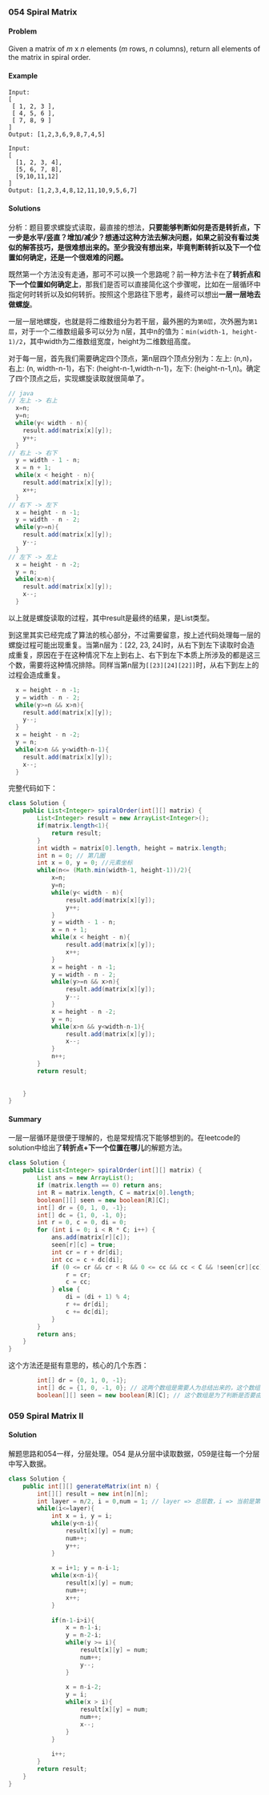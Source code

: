 ### 054 Spiral Matrix

#### Problem

Given a matrix of *m* x *n* elements (*m* rows, *n* columns), return all elements of the matrix in spiral order.

#### Example

```
Input:
[
 [ 1, 2, 3 ],
 [ 4, 5, 6 ],
 [ 7, 8, 9 ]
]
Output: [1,2,3,6,9,8,7,4,5]
```

```
Input:
[
  [1, 2, 3, 4],
  [5, 6, 7, 8],
  [9,10,11,12]
]
Output: [1,2,3,4,8,12,11,10,9,5,6,7]
```



#### Solutions

分析：题目要求螺旋式读取，最直接的想法，**只要能够判断如何是否是转折点，下一步是水平/竖直？增加/减少？想通过这种方法去解决问题，如果之前没有看过类似的解答技巧，是很难想出来的。至少我没有想出来，毕竟判断转折以及下一个位置如何确定，还是一个很艰难的问题。**

既然第一个方法没有走通，那可不可以换一个思路呢？前一种方法卡在了**转折点和下一个位置如何确定上**，那我们是否可以直接简化这个步骤呢，比如在一层循环中指定何时转折以及如何转折。按照这个思路往下思考，最终可以想出**一层一层地去做螺旋**。

一层一层地螺旋，也就是将二维数组分为若干层，最外圈的为`第0层`，次外圈为`第1层`，对于一个二维数组最多可以分为 n层，其中n的值为：```min(width-1, height-1)/2```，其中width为二维数组宽度，height为二维数组高度。

对于每一层，首先我们需要确定四个顶点，第n层四个顶点分别为：左上: (n,n)，右上: (n, width-n-1)，右下: (height-n-1,width-n-1)，左下: (height-n-1,n)。确定了四个顶点之后，实现螺旋读取就很简单了。

```java
// java  
// 左上 -> 右上
  x=n;
  y=n;
  while(y< width - n){
    result.add(matrix[x][y]);
    y++;
  }
// 右上 -> 右下
  y = width - 1 - n;
  x = n + 1;
  while(x < height - n){
    result.add(matrix[x][y]);
    x++;
  }
// 右下 -> 左下
  x = height - n -1;
  y = width - n - 2;
  while(y>=n){
    result.add(matrix[x][y]);
    y--;
  }
// 左下 -> 左上
  x = height - n -2;
  y = n;
  while(x>n){
    result.add(matrix[x][y]);
    x--;
  }
```

以上就是螺旋读取的过程，其中result是最终的结果，是List类型。

到这里其实已经完成了算法的核心部分，不过需要留意，按上述代码处理每一层的螺旋过程可能出现重复。当第n层为：[22, 23, 24]时，从右下到左下读取时会造成重复，原因在于在这种情况下左上到右上、右下到左下本质上所涉及的都是这三个数，需要将这种情况排除。同样当第n层为`[[23][24][22]]`时，从右下到左上的过程会造成重复。

```java
  x = height - n -1;
  y = width - n - 2;
  while(y>=n && x>n){
    result.add(matrix[x][y]);
    y--;
  }
  x = height - n -2;
  y = n;
  while(x>n && y<width-n-1){
    result.add(matrix[x][y]);
    x--;
  }
```

完整代码如下：

```java
class Solution {
    public List<Integer> spiralOrder(int[][] matrix) {
        List<Integer> result = new ArrayList<Integer>();
        if(matrix.length<1){
            return result;
        }
        int width = matrix[0].length, height = matrix.length;
        int n = 0; // 第几圈
        int x = 0, y = 0; //元素坐标
        while(n<= (Math.min(width-1, height-1))/2){
            x=n;
            y=n;
            while(y< width - n){
                result.add(matrix[x][y]);
                y++;
            }
            y = width - 1 - n;
            x = n + 1;
            while(x < height - n){
                result.add(matrix[x][y]);
                x++;
            }
            x = height - n -1;
            y = width - n - 2;
            while(y>=n && x>n){
                result.add(matrix[x][y]);
                y--;
            }
            x = height - n -2;
            y = n;
            while(x>n && y<width-n-1){
                result.add(matrix[x][y]);
                x--;
            }
            n++;   
        }
        return result;
        
      
    }
}
```



#### Summary

一层一层循环是很便于理解的，也是常规情况下能够想到的。在leetcode的solution中给出了**转折点+下一个位置在哪儿**的解题方法。

```java
class Solution {
    public List<Integer> spiralOrder(int[][] matrix) {
        List ans = new ArrayList();
        if (matrix.length == 0) return ans;
        int R = matrix.length, C = matrix[0].length;
        boolean[][] seen = new boolean[R][C];
        int[] dr = {0, 1, 0, -1};
        int[] dc = {1, 0, -1, 0};
        int r = 0, c = 0, di = 0;
        for (int i = 0; i < R * C; i++) {
            ans.add(matrix[r][c]);
            seen[r][c] = true;
            int cr = r + dr[di];
            int cc = c + dc[di];
            if (0 <= cr && cr < R && 0 <= cc && cc < C && !seen[cr][cc]){
                r = cr;
                c = cc;
            } else {
                di = (di + 1) % 4;
                r += dr[di];
                c += dc[di];
            }
        }
        return ans;
    }
}
```

这个方法还是挺有意思的，核心的几个东西：

```java
        int[] dr = {0, 1, 0, -1};
        int[] dc = {1, 0, -1, 0}; // 这两个数组是需要人为总结出来的，这个数组里包含了螺旋顺序
        boolean[][] seen = new boolean[R][C]; // 这个数组是为了判断是否要由当前层进入下一层
```



### 059 Spiral Matrix II

#### Solution

解题思路和054一样，分层处理。054 是从分层中读取数据，059是往每一个分层中写入数据。

```java
class Solution {
    public int[][] generateMatrix(int n) {
        int[][] result = new int[n][n];
        int layer = n/2, i = 0,num = 1; // layer => 总层数，i => 当前是第几层，num => 当前需要填充的数值
        while(i<=layer){
            int x = i, y = i;
            while(y<n-i){
                result[x][y] = num;
                num++;
                y++;
            }
            
            x = i+1; y = n-i-1;
            while(x<n-i){
                result[x][y] = num;
                num++;
                x++;
            }
            
            if(n-1-i>i){
                x = n-1-i;
                y = n-2-i;
                while(y >= i){
                    result[x][y] = num;
                    num++;
                    y--;
                }
                
                x = n-i-2;
                y = i;
                while(x > i){
                    result[x][y] = num;
                    num++;
                    x--;
                }
            }
            
            i++;
        }
        return result;
    }
}
```

